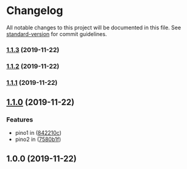# Changelog

All notable changes to this project will be documented in this file. See [standard-version](https://github.com/conventional-changelog/standard-version) for commit guidelines.

### [1.1.3](https://github.com/federicobarera/changelog-exp/compare/v1.1.2...v1.1.3) (2019-11-22)

### [1.1.2](https://github.com/federicobarera/changelog-exp/compare/v1.1.1...v1.1.2) (2019-11-22)

### [1.1.1](https://github.com/federicobarera/changelog-exp/compare/v1.1.0...v1.1.1) (2019-11-22)

## [1.1.0](https://github.com/federicobarera/changelog-exp/compare/v1.0.0...v1.1.0) (2019-11-22)


### Features

* pino1 in ([842210c](https://github.com/federicobarera/changelog-exp/commit/842210cb8137cbcf9a04a6983a25f0991164e7a2))
* pino2 in ([7580b1f](https://github.com/federicobarera/changelog-exp/commit/7580b1f0f8b001c8e53716a8491ed9e6e9b66e5a))

## 1.0.0 (2019-11-22)
